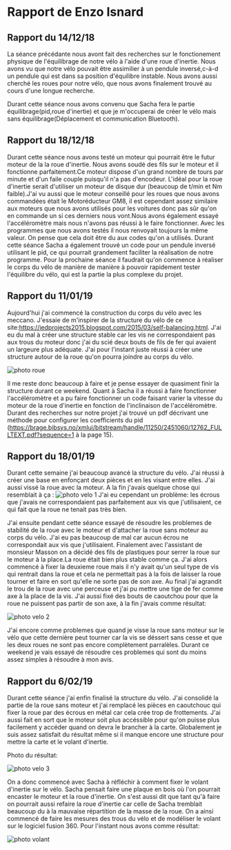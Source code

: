 # Rapport de Enzo Isnard

## Rapport du 14/12/18

La séance précédante nous avont fait des recherches sur le fonctionement physique de l'équilibrage de notre
vélo à l'aide d'une roue d'inertie. Nous avons vu que notre vélo pouvait être assimilier à un pendule inversé,c-à-d un pendule qui est dans sa position d'équilibre instable. Nous avons aussi cherché les roues pour notre vélo, que nous avons finalement trouvé au cours d'une longue recherche. 

Durant cette séance nous avons convenu que Sacha fera le partie équilibrage(pid,roue d'inertie) et que je m'occuperai de créer le vélo mais sans équilibrage(Déplacement et communication Bluetooth).

## Rapport du 18/12/18

Durant cette séance nous avons testé un moteur qui pourrait être le futur moteur de la la roue d'inertie. Nous avons soudé des fils sur le moteur et il fonctionne parfaitement.Ce moteur dispose d'un grand nombre de tours par minute et d'un faile couple puisqu'il n'a pas d'encodeur. L'idéal pour la roue d'inertie serait d'utiliser un moteur de disque dur (beaucoup de t/min et Nm faible).J'ai vu aussi que le moteur conseillé pour les roues que nous avons commandées était le Motoréducteur GM8, il est cependant assez similaire aux moteurs que nous avons utilisés pour les voitures donc pas sûr qu'on en commande un si ces derniers nous vont.Nous avons également essayé l'accéléromètre mais nous n'avons pas réussi à le faire fonctionner. Avec les programmes que nous avons testés il nous renvoyait toujours la même valeur. On pense que cela doit être du aux codes qu'on a utilisés. Durant cette séance Sacha a également trouvé un code pour un pendule inversé utilisant le pid, ce qui pourrait grandement faciliter la réalisation de notre programme. Pour la prochaine séance il faudrait qu'on commence à réaliser le corps du vélo de manière de manière à pouvoir rapidement tester l'équilibre du vélo, qui est la partie la plus complexe du projet. 

## Rapport du 11/01/19

Aujourd'hui j'ai commencé la construction du corps du vélo avec les meccano. J'essaie de m'inspirer de la structure du vélo de ce site:https://iedprojects2015.blogspot.com/2015/03/self-balancing.html. J'ai eu du mal à créer une structure stable car les vis ne correspondaient pas aux trous du moteur donc j'ai du scié deux bouts de fils de fer qui avaient un largeure plus adéquate. J'ai pour l'instant juste réussi à créer une structure autour de la roue qu'on pourra joindre au corps du vélo.

![photo roue](https://raw.githubusercontent.com/ComfortablyDumb/VeloArduino/master/image_roue.jpg)

Il me reste donc beaucoup à faire et je pense essayer de quasiment finir la structure durant ce weekend.
Quant à Sacha il a réussi à faire fonctionner l'accéléromètre et a pu faire fonctionner un code faisant varier la vitesse du moteur de la roue d'inertie en fonction de l'inclinaison de l'accéléromètre.
Durant des recherches sur notre projet j'ai trouvé un pdf décrivant une méthode pour configurer les coefficients du pid (<https://brage.bibsys.no/xmlui/bitstream/handle/11250/2451060/12762_FULLTEXT.pdf?sequence=1> à la page 15).


## Rapport du 18/01/19

Durant cette semaine j'ai beaucoup avancé la structure du vélo. J'ai réussi à créer une base en enfonçant deux pièces et en les visant entre elles. J'ai aussi vissé la roue avec la moteur.
A la fin j'avais quelque chose qui resemblait à ça :
![photo velo 1](https://raw.githubusercontent.com/ComfortablyDumb/VeloArduino/master/image_velo_1.jpg)
J'ai eu cependant un problème: les écrous que j'avais ne correspondaient pas parfaitement aux vis que j'utilisaient, ce qui fait que la roue ne tenait pas très bien.

J'ai ensuite pendant cette séance essayé de résoudre les problemes de stabilité de la roue avec le moteur et d'attacher la roue sans moteur au corps du vélo. J'ai eu pas beaucoup de mal car aucun écrou ne correspondait aux vis que j'utilisaient. Finalement avec l'assistant de monsieur Masson on a décidé des fils de plastiques pour serrer la roue sur le moteur à la place.La roue était bien plus stable comme ça. J'ai alors commencé à fixer la deuxieme roue mais il n'y avait qu'un seul type de vis qui rentrait dans la roue et cela ne permettait pas à la fois de laisser la roue tourner et faire en sort qu'elle ne sorte pas de son axe. Au final j'ai agrandit le trou de la roue avec une perceuse et j'ai pu mettre une tige de fer comme axe à la place de la vis. J'ai aussi fixé des bouts de caoutchou pour que la roue ne puissent pas partir de son axe, à la fin j'avais comme résultat:

![photo velo 2](https://raw.githubusercontent.com/ComfortablyDumb/VeloArduino/master/image_roue_2.jpg)

J'ai encore comme problemes que quand je visse la roue sans moteur sur le vélo que cette dernière peut tourner car la vis se déssert sans cesse et que les deux roues ne sont pas encore complètement parralèles.
Durant ce weekend je vais essayé de résoudre ces problemes qui sont du moins assez simples à résoudre à mon avis.


## Rapport du 6/02/19

Durant cette séance j'ai enfin finalisé la structure du vélo. J'ai consolidé la partie de la roue sans moteur et j'ai remplacé les pièces en caoutchouc qui fixer la roue par des écrous en métal car cela crée trop de frottements. J'ai aussi fait en sort que le moteur soit plus accéssible pour qu'on puisse plus facilement y accéder quand on devra le brancher à la carte. Globalement je suis assez satisfait du résultat même si il manque encore une structure pour mettre la carte et le volant d'inertie.

Photo du résultat:

![photo velo 3](https://raw.githubusercontent.com/ComfortablyDumb/VeloArduino/master/image_velo_2.jpg)

On a donc commencé avec Sacha à réfléchir à comment fixer le volant d'inertie sur le vélo. Sacha pensait faire une plaque en bois où l'on pourrait encaster le moteur et la roue d'inertie. On s'est aussi dit que tant qu'à faire on pourrait aussi refaire la roue d'inertie car celle de Sacha tremblait beaucoup du à la mauvaise répartition de la masse de la roue. On a ainsi commencé de faire les mesures des trous du vélo et de modéliser le volant sur le logiciel fusion 360. Pour l'instant nous avons comme résultat:

![photo volant](https://raw.githubusercontent.com/ComfortablyDumb/VeloArduino/master/image_volant.png)
